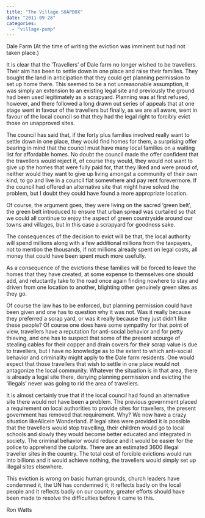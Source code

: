 ```yaml
---
title: "The Village SOAPBOX"
date: "2011-09-28"
categories: 
  - "village-pump"
---
```


Dale Farm (At the time of writing the eviction was imminent but had not taken place.)

It is clear that the ‘Travellers’ of Dale farm no longer wished to be travellers. Their aim has been to settle down in one place and raise their families. They bought the land in anticipation that they could get planning permission to set up home there. This seemed to be a not unreasonable assumption, it was simply an extension to an existing legal site and previously the ground had been used legitimately as a scrapyard. Planning was at first refused, however, and there followed a long drawn out series of appeals that at one stage went in favour of the travellers but finally, as we are all aware, went in favour of the local council so that they had the legal right to forcibly evict those on unapproved sites.

The council has said that, if the forty plus families involved really want to settle down in one place, they would find homes for them, a surprising offer bearing in mind that the council must have many local families on a waiting list for affordable homes. No doubt the council made the offer confident that the travellers would reject it, of course they would, they would not want to give up the homes that were fully paid for, that they liked and were proud of, neither would they want to give up living amongst a community of their own kind, to go and live in a council flat somewhere and pay rent forevermore. If the council had offered an alternative site that might have solved the problem, but I doubt they could have found a more appropriate location.

Of course, the argument goes, they were living on the sacred ‘green belt’, the green belt introduced to ensure that urban spread was curtailed so that we could all continue to enjoy the aspect of green countryside around our towns and villages, but in this case a scrapyard for goodness sake.

The consequences of the decision to evict will be that, the local authority will spend millions along with a few additional millions from the taxpayers, not to mention the thousands, if not millions already spent on legal costs, all money that could have been spent much more usefully.

As a consequence of the evictions these families will be forced to leave the homes that they have created, at some expense to themselves one should add, and reluctantly take to the road once again finding nowhere to stay and driven from one location to another, blighting other genuinely green sites as they go.

Of course the law has to be enforced, but planning permission could have been given and one has to question why it was not. Was it really because they preferred a scrap yard, or was it really because they just didn’t like these people? Of course one does have some sympathy for that point of view, travellers have a reputation for anti-social behavior and for petty thieving, and one has to suspect that some of the present scourge of stealing cables for their copper and drain covers for their scrap value is due to travellers, but I have no knowledge as to the extent to which anti-social behavior and criminality might apply to the Dale farm residents. One would expect that those travellers that wish to settle in one place would not antagonize the local community. Whatever the situation is in that area, there is already a legal site there, denying planning permission and evicting the ‘illegals’ never was going to rid the area of travellers.

It is almost certainly true that if the local council had found an alternative site there would not have been a problem. The previous government placed a requirement on local authorities to provide sites for travellers, the present government has removed that requirement. Why? We now have a crazy situation likeAlicein Wonderland. If legal sites were provided it is possible that the travellers would stop travelling, their children would go to local schools and slowly they would become better educated and integrated in society. The criminal behavior would reduce and it would be easier for the police to apprehend the culprits. There are an estimated 3600 illegal traveller sites in the country. The total cost of forcible evictions would run into billions and it would achieve nothing, the travellers would simply set up illegal sites elsewhere.

This eviction is wrong on basic human grounds, church leaders have condemned it, the UN has condemned it, it reflects badly on the local people and it reflects badly on our country, greater efforts should have been made to resolve the difficulties before it came to this.

Ron Watts
